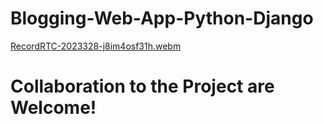 # Blogging-Web-App-Python-Django


[RecordRTC-2023328-j8im4osf31h.webm](https://user-images.githubusercontent.com/112087807/235209304-45888ddd-38cd-4b17-82fd-3cedf0e4031b.webm)


# Collaboration to the Project are Welcome!


